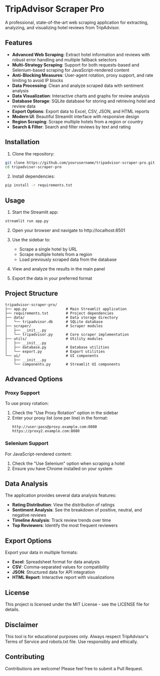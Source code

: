 # TripAdvisor Scraper Pro

A professional, state-of-the-art web scraping application for extracting, analyzing, and visualizing hotel reviews from TripAdvisor.

## Features

- **Advanced Web Scraping**: Extract hotel information and reviews with robust error handling and multiple fallback selectors
- **Multi-Strategy Scraping**: Support for both requests-based and Selenium-based scraping for JavaScript-rendered content
- **Anti-Blocking Measures**: User-agent rotation, proxy support, and rate limiting to avoid IP blocks
- **Data Processing**: Clean and analyze scraped data with sentiment analysis
- **Data Visualization**: Interactive charts and graphs for review analysis
- **Database Storage**: SQLite database for storing and retrieving hotel and review data
- **Export Options**: Export data to Excel, CSV, JSON, and HTML reports
- **Modern UI**: Beautiful Streamlit interface with responsive design
- **Region Scraping**: Scrape multiple hotels from a region or country
- **Search & Filter**: Search and filter reviews by text and rating

## Installation

1. Clone the repository:
```bash
git clone https://github.com/yourusername/tripadvisor-scraper-pro.git
cd tripadvisor-scraper-pro
```

2. Install dependencies:
```bash
pip install -r requirements.txt
```

## Usage

1. Start the Streamlit app:
```bash
streamlit run app.py
```

2. Open your browser and navigate to http://localhost:8501

3. Use the sidebar to:
   - Scrape a single hotel by URL
   - Scrape multiple hotels from a region
   - Load previously scraped data from the database

4. View and analyze the results in the main panel

5. Export the data in your preferred format

## Project Structure

```
tripadvisor-scraper-pro/
├── app.py                  # Main Streamlit application
├── requirements.txt        # Project dependencies
├── data/                   # Data storage directory
│   └── tripadvisor.db      # SQLite database
├── scraper/                # Scraper modules
│   ├── __init__.py
│   └── tripadvisor.py      # Core scraper implementation
├── utils/                  # Utility modules
│   ├── __init__.py
│   ├── database.py         # Database utilities
│   └── export.py           # Export utilities
└── ui/                     # UI components
    ├── __init__.py
    └── components.py       # Streamlit UI components
```

## Advanced Options

### Proxy Support

To use proxy rotation:
1. Check the "Use Proxy Rotation" option in the sidebar
2. Enter your proxy list (one per line) in the format:
   ```
   http://user:pass@proxy.example.com:8080
   https://proxy2.example.com:8080
   ```

### Selenium Support

For JavaScript-rendered content:
1. Check the "Use Selenium" option when scraping a hotel
2. Ensure you have Chrome installed on your system

## Data Analysis

The application provides several data analysis features:

- **Rating Distribution**: View the distribution of ratings
- **Sentiment Analysis**: See the breakdown of positive, neutral, and negative reviews
- **Timeline Analysis**: Track review trends over time
- **Top Reviewers**: Identify the most frequent reviewers

## Export Options

Export your data in multiple formats:

- **Excel**: Spreadsheet format for data analysis
- **CSV**: Comma-separated values for compatibility
- **JSON**: Structured data for API integration
- **HTML Report**: Interactive report with visualizations

## License

This project is licensed under the MIT License - see the LICENSE file for details.

## Disclaimer

This tool is for educational purposes only. Always respect TripAdvisor's Terms of Service and robots.txt file. Use responsibly and ethically.

## Contributing

Contributions are welcome! Please feel free to submit a Pull Request.
